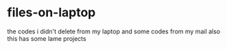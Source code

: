 # files-on-laptop
the codes i didn't delete from my laptop and some codes from my mail
also this has some lame projects
